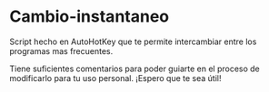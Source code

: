 # Cambio-instantaneo
Script hecho en AutoHotKey que te permite intercambiar entre los programas mas frecuentes. 

Tiene suficientes comentarios para poder guiarte en el proceso de modificarlo para tu uso personal.
¡Espero que te sea útil!
